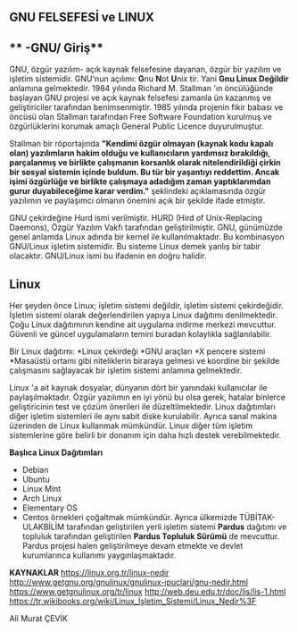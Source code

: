 ## **GNU FELSEFESİ ve LINUX**

## ** -GNU/ Giriş**
GNU, özgür yazılım- açık kaynak felsefesine dayanan, özgür bir yazılım ve işletim sistemidir. GNU'nun açılımı: **G**nu **N**ot **U**nix tir. Yani **Gnu Linux Değildir** anlamına gelmektedir. 
1984 yılında Richard M. Stallman 'ın öncülüğünde başlayan GNU projesi ve açık kaynak felsefesi zamanla ün kazanmış ve geliştiriciler tarafından benimsenmiştir. 1985 yılında projenin fikir babası ve öncüsü olan Stallman tarafından Free Software Foundation kurulmuş ve özgürlüklerini korumak amaçlı General Public Licence duyurulmuştur.

Stallman bir röportajında  **"Kendimi özgür olmayan (kaynak kodu kapalı olan) yazılımların hakim olduğu ve kullanıcıların yardımsız bırakıldığı, parçalanmış ve birlikte çalışmanın korsanlık olarak nitelendirildiği çirkin bir sosyal sistemin içinde buldum. Bu tür bir yaşantıyı reddettim. Ancak işimi özgürlüğe ve birlikte çalışmaya adadığım zaman yaptıklarımdan gurur duyabileceğime karar verdim."** şeklindeki açıklamasında özgür yazılımın ve paylaşımcı olmanın önemini açık bir şekilde ifade etmiştir. 

GNU çekirdeğine Hurd ismi verilmiştir. HURD (Hird of Unix-Replacing Daemons), Özgür Yazılım Vakfı tarafından geliştirilmiştir. GNU, günümüzde genel anlamda Linux adında bir kernel ile kullanılmaktadır. Bu kombinasyon GNU/Linux işletim sistemidir. Bu sisteme Linux demek yanlış bir tabir olacaktır. GNU/Linux ismi bu ifadenin en doğru halidir.

## **Linux**
Her şeyden önce Linux; işletim sistemi değildir, işletim sistemi çekirdeğidir. İşletim sistemi olarak değerlendirilen yapıya Linux dağıtımı denilmektedir. Çoğu Linux dağıtımının kendine ait uygulama indirme merkezi mevcuttur. Güvenli ve güncel uygulamaların temini buradan kolaylıkla sağlanılabilir. 

 Bir Linux dağıtımı:
 *Linux çekirdeği
 *GNU araçları
 *X pencere sistemi
 *Masaüstü ortamı
 gibi niteliklerin biraraya gelmesi ve koordine bir şekilde çalışmasını sağlayacak bir işletim sistemi anlamına gelmektedir.

Linux 'a ait kaynak dosyalar, dünyanın dört bir yanındaki kullanıcılar ile paylaşılmaktadır. Özgür yazılımın en iyi yönü bu olsa gerek, hatalar binlerce geliştiricinin test ve çözüm önerileri ile düzeltilmektedir. Linux dağıtımları diğer işletim sistemleri ile aynı sabit diske kurulabilir. Ayrıca sanal makina üzerinden de Linux kullanmak mümkündür. Linux diğer tüm işletim sistemlerine göre belirli bir donanım için daha hızlı destek verebilmektedir.	

**Başlıca Linux Dağıtımları**
* Debian
* Ubuntu
* Linux Mint
* Arch Linux
* Elementary OS
* Centos
örnekleri çoğaltmak mümkündür. Ayrıca ülkemizde TÜBİTAK- ULAKBİLİM tarafından geliştirilen yerli işletim sistemi **Pardus** dağıtımı ve topluluk tarafından geliştirilen **Pardus Topluluk Sürümü** de mevcuttur. Pardus projesi halen geliştirilmeye devam etmekte ve devlet kurumlarınca kullanımı yaygınlaşmaktadır.


**KAYNAKLAR**
https://linux.org.tr/linux-nedir
http://www.getgnu.org/gnulinux/gnulinux-ipuclari/gnu-nedir.html
https://www.getgnulinux.org/tr/linux
http://web.deu.edu.tr/doc/lis/lis-1.html
https://tr.wikibooks.org/wiki/Linux_İşletim_Sistemi/Linux_Nedir%3F

Ali Murat ÇEVİK